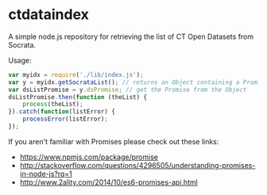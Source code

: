 # ctdataindex
A simple node.js repository for retrieving the list of CT Open Datasets from Socrata.

Usage:
```javascript
var myidx = require('./lib/index.js');  
var y = myidx.getSocrataList(); // returns an Object containing a Promise  
var dsListPromise = y.dsPromise; // get the Promise from the Object  
dsListPromise.then(function (theList) {  
    process(theList);  
}).catch(function(listError) {  
    processError(listError);  
});  
```

If you aren't familiar with Promises please check out these links:
- https://www.npmjs.com/package/promise
- http://stackoverflow.com/questions/4296505/understanding-promises-in-node-js?rq=1
- http://www.2ality.com/2014/10/es6-promises-api.html